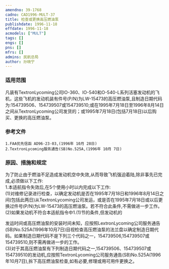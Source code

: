 ```yaml
---
amendno: 39-1768  
cadno: CAD1996-MULT-37  
title: 检查或更换高压燃油泵  
publishdate: 1996-11-18  
effdate: 1996-11-18  
acmodels: ["MULT"]  
tags: []  
engs: []  
pns: []  
mfrs: []  
admins: 民航总局  
author: 孙晓宁  
---
```

  
### 适用范围  
凡装有TextronLycoming公司IO-360、IO-540和O-540-L系列活塞发动机的飞机，这些飞机的发动机装有件号(P/N)为LW-15473的高压燃油泵,且制造日期代码为:154739506、154739507或154739510;或在1995年7月18日至1996年8月14日之间从TextronLycoming公司发货的；或1995年7月18日(包括7月18日)以后购买、更换的高压燃油泵。  
  
<!--more-->  
### 参考文件  
    1.FAA优先信函 AD96-23-03,(1996年 10月 28日)  
    2.TextronLycoming服务通告(SB)No.525A,(1996年 10月 7日)  
  
### 原因、措施和规定  
为了防止由于燃油不足造成发动机空中失效,从而导致飞机强迫着陆,除非事先已完成,必须做以下工作:  
    1.本适航指令失效后,在5个使用小时以内完成以下工作:  
     (1)对维修记录进行检查，以确定发动机是否在1995年7月18日和1996年8月14日之间(包括此两日)从TextronLycoming公司发运，或是否在1995年7月18日或以后更换过件号(P/N)为LW-15473的高压燃油泵。若不符合此条件,不需做进一步工作。  
     (2)如果发动机不符合本适航指令中1.(1)节的条件,但发动机的  
      
发运时间或高压燃油泵的安装时间未知，应按照LextronLycoming公司服务通告(SB)No.525A(1996年10月7日)目视检查高压燃油泵的法兰盘以确定制造日期代码。如果制造日期代码不是下列三个代码之一，154739506,154739507或154739510,则不需再做进一步的工作。  
(3)对于其高压燃油泵有下列制造日期代码之一,154739506、154739507或154739510的发动机,应按照TextronLycoming公司服务通告(SB)No.525A(1996年10月7日),拆下高压燃油泵检查,如有必要,修理或用可用件更换之。  
